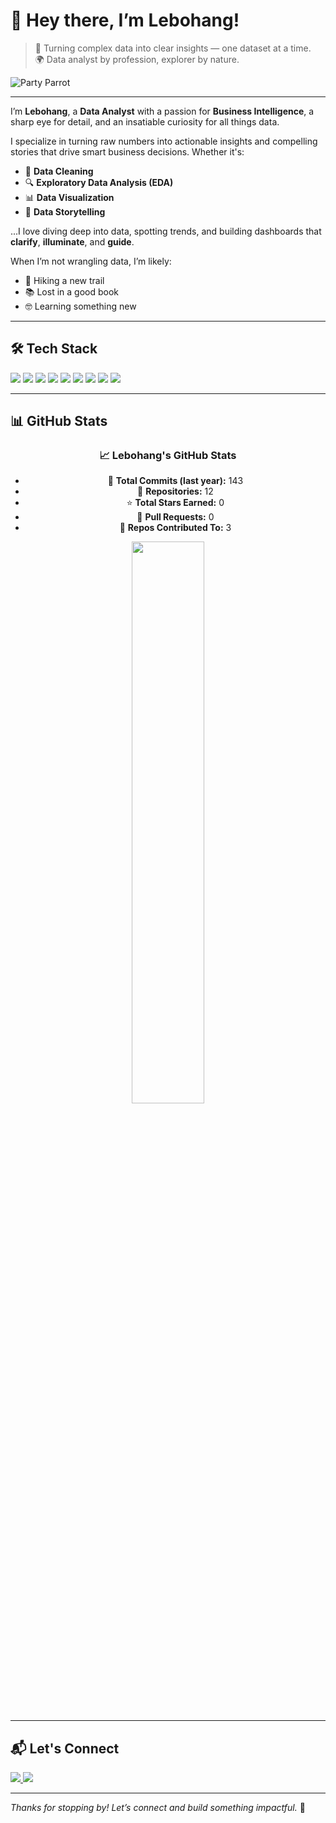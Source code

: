 # 👋 Hey there, I’m Lebohang!

> 🧠 Turning complex data into clear insights — one dataset at a time.  
> 🌍 Data analyst by profession, explorer by nature.

![Party Parrot](https://cultofthepartyparrot.com/parrots/hd/parrot.gif)

---

I’m **Lebohang**, a **Data Analyst** with a passion for **Business Intelligence**, a sharp eye for detail, and an insatiable curiosity for all things data.

I specialize in turning raw numbers into actionable insights and compelling stories that drive smart business decisions. Whether it's:

- 🧹 **Data Cleaning**  
- 🔍 **Exploratory Data Analysis (EDA)**  
- 📊 **Data Visualization**  
- 📖 **Data Storytelling**

...I love diving deep into data, spotting trends, and building dashboards that **clarify**, **illuminate**, and **guide**.

When I’m not wrangling data, I’m likely:
- 🥾 Hiking a new trail  
- 📚 Lost in a good book  
- 🤓 Learning something new  

---

## 🛠 Tech Stack

<p align="left">
  <img src="https://img.shields.io/badge/SQL-4479A1?style=for-the-badge&logo=postgresql&logoColor=white"/>
  <img src="https://img.shields.io/badge/Python-FFD43B?style=for-the-badge&logo=python&logoColor=blue"/>
  <img src="https://img.shields.io/badge/Excel-217346?style=for-the-badge&logo=microsoft-excel&logoColor=white"/>
  <img src="https://img.shields.io/badge/Tableau-E97627?style=for-the-badge&logo=tableau&logoColor=white"/>
  <img src="https://img.shields.io/badge/Power%20BI-F2C811?style=for-the-badge&logo=powerbi&logoColor=black"/>
  <img src="https://img.shields.io/badge/R-276DC3?style=for-the-badge&logo=r&logoColor=white"/>
  <img src="https://img.shields.io/badge/HTML5-E34F26?style=for-the-badge&logo=html5&logoColor=white"/>
  <img src="https://img.shields.io/badge/CSS3-1572B6?style=for-the-badge&logo=css3&logoColor=white"/>
  <img src="https://img.shields.io/badge/JavaScript-F7DF1E?style=for-the-badge&logo=javascript&logoColor=black"/>
</p>

---

## 📊 GitHub Stats

<div align="center">

<!-- GitHub Stats Card -->
### 📈 Lebohang's GitHub Stats

- 📅 **Total Commits (last year):** 143  
- 📁 **Repositories:** 12  
- ⭐ **Total Stars Earned:** 0  
- 🔀 **Pull Requests:** 0  
- 🤝 **Repos Contributed To:** 3  



<!-- GitHub Streak -->
<img src="https://streak-stats.demolab.com?user=Ratau-Lebohang&theme=github-dark&hide_border=true" width="48%" />


</div>

---

## 📬 Let's Connect

<a href="https://linkedin.com/in/lebohang-r-16067124b" target="_blank">
  <img src="https://img.shields.io/badge/-LinkedIn-0077B5?style=flat-square&logo=linkedin&logoColor=white"/>
</a>
<a href="mailto:rataulebohang8@gmail.com" target="_blank">
  <img src="https://img.shields.io/badge/-Gmail-D14836?style=flat-square&logo=gmail&logoColor=white"/>
</a>

---

_Thanks for stopping by! Let’s connect and build something impactful._ 🚀
